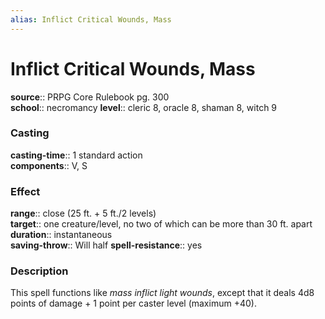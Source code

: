 ```yaml
---
alias: Inflict Critical Wounds, Mass
---
```


# Inflict Critical Wounds, Mass 

**source**:: PRPG Core Rulebook pg. 300  
**school**:: necromancy
**level**:: cleric 8, oracle 8, shaman 8, witch 9

### Casting 

**casting-time**:: 1 standard action  
**components**:: V, S

### Effect 

**range**:: close (25 ft. + 5 ft./2 levels)  
**target**:: one creature/level, no two of which can be more than 30 ft. apart  
**duration**:: instantaneous  
**saving-throw**:: Will half
**spell-resistance**:: yes

### Description 

This spell functions like *mass inflict light wounds*, except that it deals 4d8 points of damage + 1 point per caster level (maximum +40).
